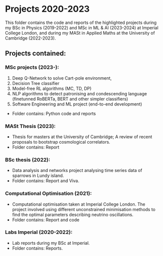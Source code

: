 # Projects 2020-2023
This folder contains the code and reports of the highlighted projects during my BSc in Physics (2019-2022) and MSc in ML & AI (2023-2024) at Imperial College London, and during my MASt in Applied Maths at the University of Cambridge (2022-2023).

## Projects contained:

### MSc projects (2023-):
1. Deep Q-Network to solve Cart-pole environment,
2. Decision Tree classifier
3.  Model-free RL algorithms (MC, TD, DP)
4.  NLP algorithms to detect patronising and condescending language (finetunned RoBERTa, BERT and other simpler classifiers)
5.  Software Engineering and ML project (end-to-end development)
- Folder contains: Python code and reports

### MASt Thesis (2023):
- Thesis for masters at the University of Cambridge; A review of recent proposals to bootstrap cosmological correlators.
- Folder contains: Report

### BSc thesis (2022):
- Data analysis and networks project analysing time series data of sparrows in Lundy island.
- Folder contains: Report and Viva.

### Computational Optimisation (2021):
- Computational optimisation taken at Imperial College London. The project involved using different unconstrained minimisation methods to find the optimal parameters describing neutrino oscillations.
- Folder contains: Report and code

### Labs Imperial (2020-2022):
- Lab reports during my BSc at Imperial.
- Folder contains: Reports.

